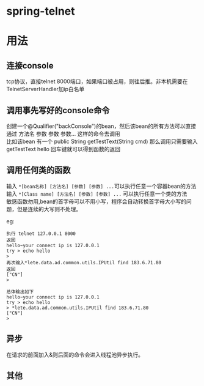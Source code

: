 # spring-telnet
# 用法

## 连接console

tcp协议，直接telnet 8000端口，如果端口被占用，则往后推。非本机需要在TelnetServerHandler加ip白名单

## 调用事先写好的console命令

创建一个@Qualifier("backConsole")的bean，然后该bean的所有方法可以直接通过 方法名 参数 参数 参数... 这样的命令去调用              
比如该bean 有一个 public String getTestText(String cmd)  那么调用只需要输入 getTestText hello 回车键就可以得到函数的返回

## 调用任何类的函数

输入 ```*[bean名称] [方法名] [参数] [参数] ...```可以执行任意一个容器bean的方法 输入 ```*[Class name] [方法名] [参数] [参数] ...``` 可以执行任意一个类的方法   
敏感函数勿用,bean的首字母可以不用小写，程序会自动转换首字母大小写的问题，但是连续的大写则不处理。

eg:

```
执行 telnet 127.0.0.1 8000
返回
hello~your connect ip is 127.0.0.1
try > echo hello
>
再次输入*lete.data.ad.common.utils.IPUtil find 183.6.71.80
返回
["CN"]
>

总体输出如下
hello~your connect ip is 127.0.0.1
try > echo hello
> *lete.data.ad.common.utils.IPUtil find 183.6.71.80
["CN"]
>
```

## 异步

在请求的前面加入&则后面的命令会进入线程池异步执行。

## 其他

